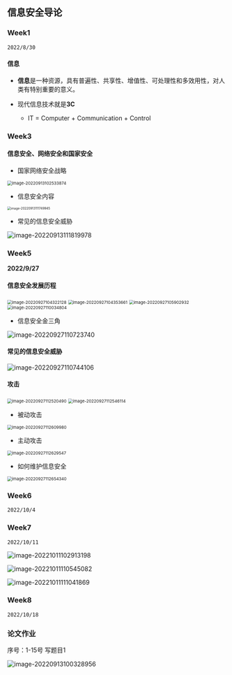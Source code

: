 ## 信息安全导论



### Week1

`2022/8/30`



#### 信息

* **信息**是一种资源，具有普遍性、共享性、增值性、可处理性和多效用性，对人类有特别重要的意义。

* 现代信息技术就是**3C** 
  * IT = Computer + Communication + Control

### Week3

#### 信息安全、网络安全和国家安全

* 国家网络安全战略

<img src="https://gitee.com/lynbz1018/image/raw/master/img/20220913102535.png" alt="image-20220913102533874" style="zoom:67%;" />

* 信息安全内容

<img src="https://gitee.com/lynbz1018/image/raw/master/img/20220913111751.png" alt="image-20220913111749945" style="zoom: 50%;" />

* 常见的信息安全威胁

![image-20220913111819978](https://gitee.com/lynbz1018/image/raw/master/img/20220913111821.png)

### Week5

**2022/9/27**

#### 信息安全发展历程

<img src="C:%5CUsers%5Clyn95%5CAppData%5CRoaming%5CTypora%5Ctypora-user-images%5Cimage-20220927104322128.png" alt="image-20220927104322128" style="zoom:67%;" />

<img src="C:%5CUsers%5Clyn95%5CAppData%5CRoaming%5CTypora%5Ctypora-user-images%5Cimage-20220927104353661.png" alt="image-20220927104353661" style="zoom:67%;" />

<img src="C:%5CUsers%5Clyn95%5CAppData%5CRoaming%5CTypora%5Ctypora-user-images%5Cimage-20220927105902932.png" alt="image-20220927105902932" style="zoom:67%;" />

<img src="C:%5CUsers%5Clyn95%5CAppData%5CRoaming%5CTypora%5Ctypora-user-images%5Cimage-20220927110034804.png" alt="image-20220927110034804" style="zoom:67%;" />

* 信息安全金三角

![image-20220927110723740](https://gitee.com/lynbz1018/image/raw/master/img/20220927110725.png)

#### 常见的信息安全威胁

![image-20220927110744106](https://gitee.com/lynbz1018/image/raw/master/img/20220927110745.png)



#### 攻击

<img src="C:%5CUsers%5Clyn95%5CAppData%5CRoaming%5CTypora%5Ctypora-user-images%5Cimage-20220927112520490.png" alt="image-20220927112520490" style="zoom:67%;" />

<img src="C:%5CUsers%5Clyn95%5CAppData%5CRoaming%5CTypora%5Ctypora-user-images%5Cimage-20220927112546114.png" alt="image-20220927112546114" style="zoom:67%;" />

* 被动攻击

<img src="C:%5CUsers%5Clyn95%5CAppData%5CRoaming%5CTypora%5Ctypora-user-images%5Cimage-20220927112609980.png" alt="image-20220927112609980" style="zoom:67%;" />

* 主动攻击

<img src="C:%5CUsers%5Clyn95%5CAppData%5CRoaming%5CTypora%5Ctypora-user-images%5Cimage-20220927112629547.png" alt="image-20220927112629547" style="zoom:67%;" />

* 如何维护信息安全

<img src="C:%5CUsers%5Clyn95%5CAppData%5CRoaming%5CTypora%5Ctypora-user-images%5Cimage-20220927112654340.png" alt="image-20220927112654340" style="zoom:67%;" />



### Week6

`2022/10/4`





### Week7

`2022/10/11`



![image-20221011102913198](https://gitee.com/lynbz1018/image/raw/master/img/20221011102914.png)



![image-20221011110545082](https://gitee.com/lynbz1018/image/raw/master/img/20221011110546.png)



![image-20221011111041869](https://gitee.com/lynbz1018/image/raw/master/img/20221011111043.png)





### Week8

`2022/10/18`









### 论文作业

序号：1-15号 写题目1

![image-20220913100328956](https://gitee.com/lynbz1018/image/raw/master/img/20220913100330.png)

